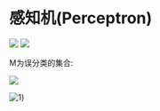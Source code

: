 # 感知机(Perceptron)

<img src="http://latex.codecogs.com/svg.latex?\dpi{120}&space;\bg_white&space;\large&space;f(x)=sign(w\cdot&space;x&plus;b)" />

<img src="http://latex.codecogs.com/svg.latex?\dpi{120}&space;\bg_white&space;\large&space;sign(x)=\left\{\begin{matrix}1&x>=0\\-1&x<0\end{matrix}" />

M为误分类的集合:

<p style="text-align"><img src="http://latex.codecogs.com/svg.latex?\dpi{120}&space;\large&space;L(w,b)=-\sum_{x_{i}\in&space;M}y_{i}(w\cdot&space;x_{i}&plus;b))" /></p>

![1](http://latex.codecogs.com/svg.latex?\dpi{120}&space;\large&space;L(w,b)=-\sum_{x_{i}\in&space;M}y_{i}(w\cdot&space;x_{i}&plus;b)))

